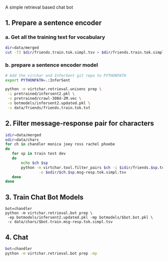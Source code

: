 A simple retrieval based chat bot


## 1. Prepare a sentence encoder

### a. Get all the training text for vocabulary
```bash
dir=data/merged
cut -f3 $dir/friends.train.tok.simpl.tsv > $dir/friends.train.tok.simpl.txt
```

### b. prepare a sentence encoder model

```bash
# Add the virchar and InferSent git repo to PYTHONPATH
export PYTHONPATH=.:InferSent

python -m virtchar.retrieval.unisenc prep \
 -i pretrained/infersent2.pkl \
 -v pretrained/crawl-300d-2M.vec \
 -o botmodels/infersent2.updated.pkl \
 -s data/friends/friends.train.tok.txt
```

## 2. Filter message-response pair for characters

```bash
idir=data/merged
odir=data/chars
for ch in chandler monica joey ross rachel phoebe
do
   for sp in train test dev
   do
       echo $ch $sp
       python -m virtchar.tool.filter_pairs $ch -i $idir/friends.$sp.tok.simpl.tsv \
               -o $odir/$ch.$sp.msg-resp.tok.simpl.tsv
   done
done
```

## 3. Train Chat Bot Models

```
bot=chandler
python -m virtchar.retrieval.bot prep \
 -ep botmodels/infersent2.updated.pkl -mp botmodels/$bot.bot.pkl \
 -c data/chars/$bot.train.msg-resp.tok.simpl.tsv
```

## 4. Chat

```bash
bot=chandler
python -m virtchar.retrieval.bot prep -mp
```
